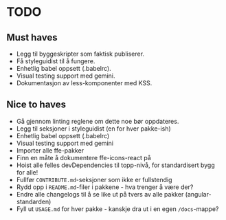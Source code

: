 # TODO

## Must haves

* Legg til byggeskripter som faktisk publiserer.
* Få styleguidist til å fungere.
* Enhetlig babel oppsett (.babelrc).
* Visual testing support med gemini.
* Dokumentasjon av less-komponenter med KSS.

## Nice to haves

* Gå gjennom linting reglene om dette noe bør oppdateres.
* Legg til seksjoner i styleguidist (en for hver pakke-ish)
* Enhetlig babel oppsett (.babelrc)
* Visual testing support med gemini
* Importer alle ffe-pakker
* Finn en måte å dokumentere ffe-icons-react på
* Hoist alle felles devDependencies til topp-nivå, for standardisert bygg for alle!
* Fullfør `CONTRIBUTE.md`-seksjoner som ikke er fullstendig
* Rydd opp i `README.md`-filer i pakkene - hva trenger å være der?
* Endre alle changelogs til å se like ut på tvers av alle pakker (angular-standarden)
* Fyll ut `USAGE.md` for hver pakke - kanskje dra ut i en egen `/docs`-mappe?
